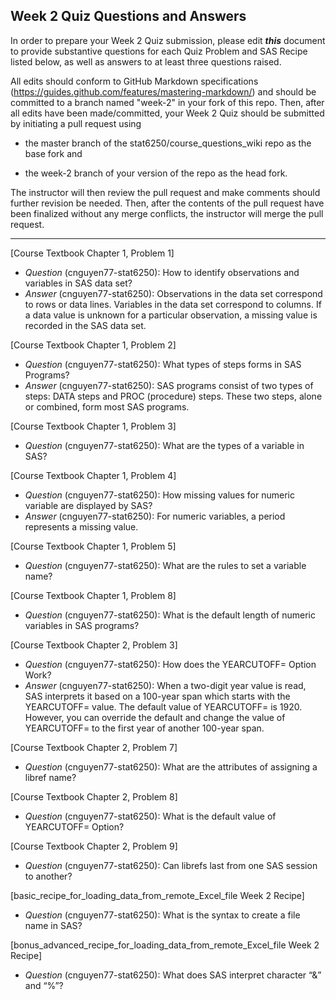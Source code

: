 
## Week 2 Quiz Questions and Answers

In order to prepare your Week 2 Quiz submission, please edit ***this*** document to provide substantive questions for each Quiz Problem and SAS Recipe listed below, as well as answers to at least three questions raised.

All edits should conform to GitHub Markdown specifications (https://guides.github.com/features/mastering-markdown/) and should be committed to a branch named "week-2" in your fork of this repo. Then, after all edits have been made/committed, your Week 2 Quiz should be submitted by initiating a pull request using

- the master branch of the stat6250/course_questions_wiki repo as the base fork and

- the week-2 branch of your version of the repo as the head fork.

The instructor will then review the pull request and make comments should further revision be needed. Then, after the contents of the pull request have been finalized without any merge conflicts, the instructor will merge the pull request.



********************************************************************************



[Course Textbook Chapter 1, Problem 1]
- *Question* (cnguyen77-stat6250): How to identify observations and variables in SAS data set?
- *Answer* (cnguyen77-stat6250): Observations in the data set correspond to rows or data lines. Variables in the data set correspond to columns. If a data value is unknown for a particular observation, a missing value is recorded in the SAS data set.



[Course Textbook Chapter 1, Problem 2]
- *Question* (cnguyen77-stat6250): What types of steps forms in SAS Programs?
- *Answer* (cnguyen77-stat6250): SAS programs consist of two types of steps: DATA steps and PROC (procedure) steps. These two steps, alone or combined, form most SAS programs.



[Course Textbook Chapter 1, Problem 3]
- *Question* (cnguyen77-stat6250): What are the types of a variable in SAS?



[Course Textbook Chapter 1, Problem 4]
- *Question* (cnguyen77-stat6250): How missing values for numeric variable are displayed by SAS?
- *Answer* (cnguyen77-stat6250): For numeric variables, a period represents a missing value.



[Course Textbook Chapter 1, Problem 5]
- *Question* (cnguyen77-stat6250): What are the rules to set a variable name?



[Course Textbook Chapter 1, Problem 8]
- *Question* (cnguyen77-stat6250): What is the default length of numeric variables in SAS programs?



[Course Textbook Chapter 2, Problem 3]
- *Question* (cnguyen77-stat6250): How does the YEARCUTOFF= Option Work?
- *Answer* (cnguyen77-stat6250): When a two-digit year value is read, SAS interprets it based on a 100-year span which starts with the YEARCUTOFF= value. The default value of YEARCUTOFF= is 1920. However, you can override the default and change the value of YEARCUTOFF= to the first year of another 100-year span.



[Course Textbook Chapter 2, Problem 7]
- *Question* (cnguyen77-stat6250): What are the attributes of assigning a libref name?



[Course Textbook Chapter 2, Problem 8]
- *Question* (cnguyen77-stat6250): What is the default value of YEARCUTOFF= Option?



[Course Textbook Chapter 2, Problem 9]
- *Question* (cnguyen77-stat6250): Can librefs last from one SAS session to another?



[basic_recipe_for_loading_data_from_remote_Excel_file Week 2 Recipe]
- *Question* (cnguyen77-stat6250): What is the syntax to create a file name in SAS?



[bonus_advanced_recipe_for_loading_data_from_remote_Excel_file Week 2 Recipe]
- *Question* (cnguyen77-stat6250): What does SAS interpret character “&” and “%”?


